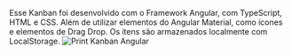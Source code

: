  Esse Kanban foi desenvolvido com o Framework Angular, com TypeScript, HTML e CSS.
Além de utilizar elementos do Angular Material, como ícones e elementos de Drag Drop. Os itens são armazenados localmente com LocalStorage.
![Print Kanban Angular](https://user-images.githubusercontent.com/83931417/140170664-e4b36f0d-153d-4b3a-a6dd-858e32db53d3.png)
